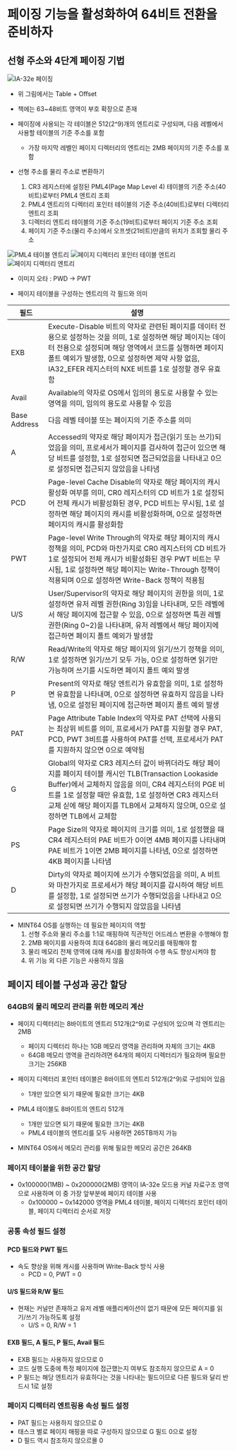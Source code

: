 # 페이징 기능을 활성화하여 64비트 전환을 준비하자

## 선형 주소와 4단계 페이징 기법

![IA-32e 페이징](https://blog.quarkslab.com/resources/2016-07-12_xsa-148/images/paging.png)

* 위 그림에서는 Table + Offset
* 책에는 63~48비트 영역이 부호 확장으로 존재

* 페이징에 사용되는 각 테이블은 512(2^9)개의 엔트리로 구성되며, 다음 레벨에서 사용할 테이블의 기준 주소를 포함
    * 가장 마지막 레벨인 페이지 디렉터리의 엔트리는 2MB 페이지의 기준 주소를 포함

* 선형 주소를 물리 주소로 변환하기
    1. CR3 레지스터에 설정된 PML4(Page Map Level 4) 테이블의 기준 주소(40비트)로부터 PML4 엔트리 조회
    2. PML4 엔트리의 디렉터리 포인터 테이블의 기준 주소(40비트)로부터 디렉터리 엔트리 조회
    3. 디렉터리 엔트리 테이블의 기준 주소(19비트)로부터 페이지 기준 주소 조회
    4. 페이지 기준 주소(물리 주소)에서 오프셋(21비트)만큼의 위치가 조회할 물리 주소

![PML4 테이블 엔트리](https://camo.githubusercontent.com/b3453a4fa1d8d04657cafe9bb036cd5d599f298e/68747470733a2f2f692e696d6775722e636f6d2f5058466b6745572e706e67)
![페이지 디렉터리 포인터 테이블 엔트리](https://camo.githubusercontent.com/90e4ef56164159e97e185b79e87f92728c9102ba/68747470733a2f2f692e696d6775722e636f6d2f36584b484a796b2e706e67)
![페이지 디렉터리 엔트리](https://camo.githubusercontent.com/2c972366091df3be8d1d45ba692d449471beeb06/68747470733a2f2f692e696d6775722e636f6d2f3857476c784e442e706e67)

* 이미지 오타 : PWD -> PWT

* 페이지 테이블을 구성하는 엔트리의 각 필드와 의미

|필드|설명|
|---|---|
|EXB|Execute-Disable 비트의 약자로 관련된 페이지를 데이터 전용으로 설정하는 것을 의미, 1로 설정하면 해당 페이지는 데이터 전용으로 설정되며 해당 영역에서 코드를 실행하면 페이지 폴트 예외가 발생함, 0으로 설정하면 제약 사항 없음, IA32_EFER 레지스터의 NXE 비트를 1로 설정할 경우 유효함|
|Avail|Available의 약자로 OS에서 임의의 용도로 사용할 수 있는 영역을 의미, 임의의 용도로 사용할 수 있음|
|Base Address|다음 레벨 테이블 또는 페이지의 기준 주소를 의미|
|A|Accessed의 약자로 해당 페이지가 접근(읽기 또는 쓰기)되었음을 의미, 프로세서가 페이지를 검사하여 접근이 있으면 해당 비트를 설정함, 1로 설정되면 접근되었음을 나타내고 0으로 설정되면 접근되지 않았음을 나타냄|
|PCD|Page-level Cache Disable의 약자로 해당 페이지의 캐시 활성화 여부를 의미, CR0 레지스터의 CD 비트가 1로 설정되어 전체 캐시가 비활성화된 경우, PCD 비트는 무시됨, 1로 설정하면 해당 페이지의 캐시를 비활성화하며, 0으로 설정하면 페이지의 캐시를 활성화함|
|PWT|Page-level Write Through의 약자로 해당 페이지의 캐시 정책을 의미, PCD와 마찬가지로 CR0 레지스터의 CD 비트가 1로 설정되어 전체 캐시가 비활성화된 경우 PWT 비트는 무시됨, 1로 설정하면 해당 페이지는 Write-Through 정책이 적용되며 0으로 설정하면 Write-Back 정책이 적용됨|
|U/S|User/Supervisor의 약자로 해당 페이지의 권한을 의미, 1로 설정하면 유저 레벨 권한(Ring 3)임을 나타내며, 모든 레벨에서 해당 페이지에 접근할 수 있음, 0으로 설정하면 특권 레벨 권한(Ring 0~2)을 나타내며, 유저 레벨에서 해당 페이지에 접근하면 페이지 폴트 예외가 발생함|
|R/W|Read/Write의 약자로 해당 페이지의 읽기/쓰기 정책을 의미, 1로 설정하면 읽기/쓰기 모두 가능, 0으로 설정하면 읽기만 가능하며 쓰기를 시도하면 페이지 폴트 예외 발생|
|P|Present의 약자로 해당 엔트리가 유효함을 의미, 1로 설정하면 유효함을 나타내며, 0으로 설정하면 유효하지 않음을 나타냄, 0으로 설정된 페이지에 접근하면 페이지 폴트 예외 발생|
|PAT|Page Attribute Table Index의 약자로 PAT 선택에 사용되는 최상위 비트를 의미, 프로세서가 PAT를 지원할 경우 PAT, PCD, PWT 3비트를 사용하여 PAT를 선택, 프로세서가 PAT를 지원하지 않으면 0으로 예약됨|
|G|Global의 약자로 CR3 레지스터 값이 바뀌더라도 해당 페이지를 페이지 테이블 캐시인 TLB(Transaction Lookaside Buffer)에서 교체하지 않음을 의미, CR4 레지스터의 PGE 비트를 1로 설정할 때만 유효함, 1로 설정하면 CR3 레지스터 교체 싣에 해당 페이지를 TLB에서 교체하지 않으며, 0으로 설정하면 TLB에서 교체함|
|PS|Page Size의 약자로 페이지의 크기를 의미, 1로 설정했을 때 CR4 레지스터의 PAE 비트가 0이면 4MB 페이지를 나타내며 PAE 비트가 1이면 2MB 페이지를 나타냄, 0으로 설정하면 4KB 페이지를 나타냄|
|D|Dirty의 약자로 페이지에 쓰기가 수행되었음을 의미, A 비트와 마찬가지로 프로세서가 해당 페이지를 감시하여 해당 비트를 설정함, 1로 설정되면 쓰기가 수행되었음을 나타내고 0으로 설정되면 쓰기가 수행되지 않았음을 나타냄|

* MINT64 OS를 실행하는 데 필요한 페이지의 역할
    1. 선형 주소와 물리 주소를 1:1로 매핑하여 직관적인 어드레스 변환을 수행해야 함
    2. 2MB 페이지를 사용하여 최대 64GB의 물리 메모리를 매핑해야 함
    3. 물리 메모리 전체 영역에 대해 캐시를 활성화하여 수행 속도 향상시켜야 함
    4. 위 기능 외 다른 기능은 사용하지 않음

## 페이지 테이블 구성과 공간 할당

### 64GB의 물리 메모리 관리를 위한 메모리 계산

* 페이지 디렉터리는 8바이트의 엔트리 512개(2^9)로 구성되어 있으며 각 엔트리는 2MB
    * 페이지 디렉터리 하나는 1GB 메모리 영역을 관리하며 자체의 크기는 4KB
    * 64GB 메모리 영역을 관리하려면 64개의 페이지 디렉터리가 필요하며 필요한 크기는 256KB

* 페이지 디렉터리 포인터 테이블은 8바이트의 엔트리 512개(2^9)로 구성되어 있음
    * 1개만 있으면 되기 때문에 필요한 크기는 4KB

* PML4 테이블도 8바이트의 엔트리 512개
    * 1개만 있으면 되기 때문에 필요한 크기는 4KB
    * PML4 테이블의 엔트리를 모두 사용하면 265TB까지 가능

* MINT64 OS에서 메모리 관리를 위해 필요한 메모리 공간은 264KB

### 페이지 테이블을 위한 공간 할당

* 0x100000(1MB) ~ 0x200000(2MB) 영역이 IA-32e 모드용 커널 자료구조 영역으로 사용하며 이 중 가장 앞부분에 페이지 테이블 사용
    * 0x100000 ~ 0x142000 영역을 PML4 테이블, 페이지 디렉터리 포인터 테이블, 페이지 디렉터리 순서로 저장

### 공통 속성 필드 설정

#### PCD 필드와 PWT 필드

* 속도 향상을 위해 캐시를 사용하며 Write-Back 방식 사용
    * PCD = 0, PWT = 0

#### U/S 필드와 R/W 필드

* 현재는 커널만 존재하고 유저 레벨 애플리케이션이 없기 때문에 모든 페이지를 읽기/쓰기 가능하도록 설정
    * U/S = 0, R/W = 1

#### EXB 필드, A 필드, P 필드, Avail 필드

* EXB 필드는 사용하지 않으므로 0
* 코드 실행 도중에 특정 페이지에 접근했는지 여부도 참조하지 않으므로 A = 0
* P 필드는 해당 엔트리가 유효하다는 것을 나타내는 필드이므로 다른 필드와 달리 반드시 1로 설정

### 페이지 디렉터리 엔트링용 속성 필드 설정

* PAT 필드는 사용하지 않으므로 0
* 태스크 별로 페이지 매핑을 따로 구성하지 않으므로 G 필드 0으로 설정
* D 필드 역시 참조하지 않으르몰 0
